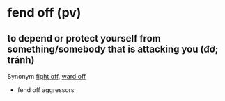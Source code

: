 # fend off (pv)

## to depend or protect yourself from something/somebody that is attacking you (đỡ; tránh)

Synonym [fight off](), [ward off]()

- fend off aggressors